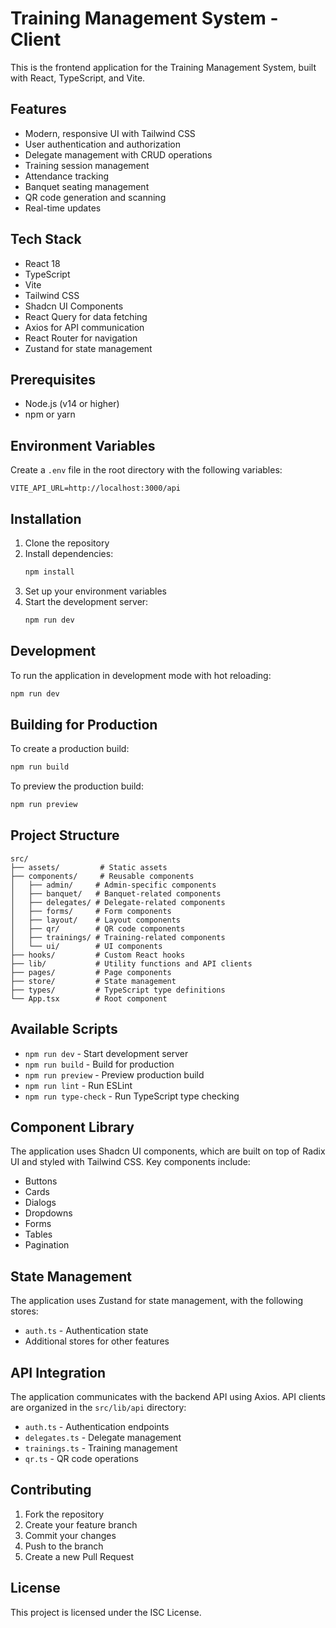 # Training Management System - Client

This is the frontend application for the Training Management System, built with React, TypeScript, and Vite.

## Features

- Modern, responsive UI with Tailwind CSS
- User authentication and authorization
- Delegate management with CRUD operations
- Training session management
- Attendance tracking
- Banquet seating management
- QR code generation and scanning
- Real-time updates

## Tech Stack

- React 18
- TypeScript
- Vite
- Tailwind CSS
- Shadcn UI Components
- React Query for data fetching
- Axios for API communication
- React Router for navigation
- Zustand for state management

## Prerequisites

- Node.js (v14 or higher)
- npm or yarn

## Environment Variables

Create a `.env` file in the root directory with the following variables:

```env
VITE_API_URL=http://localhost:3000/api
```

## Installation

1. Clone the repository
2. Install dependencies:
   ```bash
   npm install
   ```
3. Set up your environment variables
4. Start the development server:
   ```bash
   npm run dev
   ```

## Development

To run the application in development mode with hot reloading:

```bash
npm run dev
```

## Building for Production

To create a production build:

```bash
npm run build
```

To preview the production build:

```bash
npm run preview
```

## Project Structure

```
src/
├── assets/         # Static assets
├── components/     # Reusable components
│   ├── admin/     # Admin-specific components
│   ├── banquet/   # Banquet-related components
│   ├── delegates/ # Delegate-related components
│   ├── forms/     # Form components
│   ├── layout/    # Layout components
│   ├── qr/        # QR code components
│   ├── trainings/ # Training-related components
│   └── ui/        # UI components
├── hooks/         # Custom React hooks
├── lib/           # Utility functions and API clients
├── pages/         # Page components
├── store/         # State management
├── types/         # TypeScript type definitions
└── App.tsx        # Root component
```

## Available Scripts

- `npm run dev` - Start development server
- `npm run build` - Build for production
- `npm run preview` - Preview production build
- `npm run lint` - Run ESLint
- `npm run type-check` - Run TypeScript type checking

## Component Library

The application uses Shadcn UI components, which are built on top of Radix UI and styled with Tailwind CSS. Key components include:

- Buttons
- Cards
- Dialogs
- Dropdowns
- Forms
- Tables
- Pagination

## State Management

The application uses Zustand for state management, with the following stores:

- `auth.ts` - Authentication state
- Additional stores for other features

## API Integration

The application communicates with the backend API using Axios. API clients are organized in the `src/lib/api` directory:

- `auth.ts` - Authentication endpoints
- `delegates.ts` - Delegate management
- `trainings.ts` - Training management
- `qr.ts` - QR code operations

## Contributing

1. Fork the repository
2. Create your feature branch
3. Commit your changes
4. Push to the branch
5. Create a new Pull Request

## License

This project is licensed under the ISC License.

